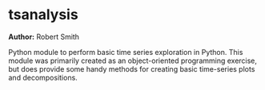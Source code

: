 # tsanalysis

**Author:** Robert Smith

Python module to perform basic time series exploration in Python.
This module was primarily created as an object-oriented programming
exercise, but does provide some handy methods for creating basic
time-series plots and decompositions. 
